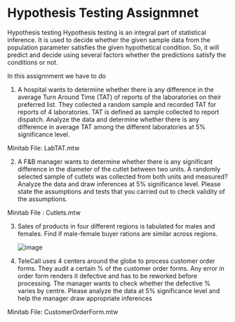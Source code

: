 # Hypothesis Testing Assignmnet
Hypothesis testing
Hypothesis testing is an integral part of statistical inference. It is used to decide whether the given sample data from the population parameter satisfies the given hypothetical condition. So, it will predict and decide using several factors whether the predictions satisfy the conditions or not.

In this assignnment we have to do

1. A hospital wants to determine whether there is any difference in the average Turn Around Time (TAT) of reports of the laboratories on their preferred list. They collected a random sample and recorded TAT for reports of 4 laboratories. TAT is defined as sample collected to report dispatch. Analyze the data and determine whether there is any difference in average TAT among the different laboratories at 5% significance level.
   
Minitab File: LabTAT.mtw

2. A F&B manager wants to determine whether there is any significant difference in the diameter of the cutlet between two units. A randomly selected sample of cutlets was collected from both units and measured? Analyze the data and draw inferences at 5% significance level. Please state the assumptions and tests that you carried out to check validity of the assumptions.

Minitab File : Cutlets.mtw

3. Sales of products in four different regions is tabulated for males and females. Find if male-female buyer rations are similar across regions.
   
   ![image](https://github.com/Shaikh-Faisal-Aftab/Assignment/assets/132913620/165a4a2f-f6d3-4775-9b99-c0d89655867e)
   
4. TeleCall uses 4 centers around the globe to process customer order forms. They audit a certain %  of the customer order forms. Any error in order form renders it defective and has to be reworked before processing.  The manager wants to check whether the defective %  varies by centre. Please analyze the data at 5% significance level and help the manager draw appropriate inferences

Minitab File: CustomerOrderForm.mtw



